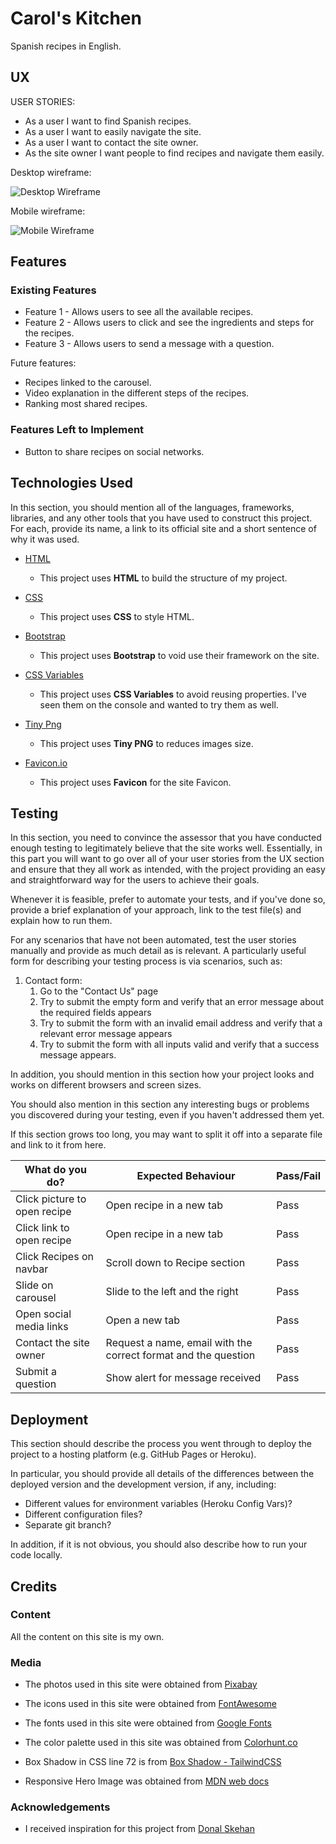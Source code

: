 # Carol's Kitchen

Spanish recipes in English. 
 
## UX
USER STORIES:
- As a user I want to find Spanish recipes. 
- As a user I want to easily navigate the site. 
- As a user I want to contact the site owner.
- As the site owner I want people to find recipes and navigate them easily.

Desktop wireframe:

![Desktop Wireframe](assets/wireframes/desktop.png) 

Mobile wireframe:

![Mobile Wireframe](assets/wireframes/mobile.png) 


## Features
 
### Existing Features
- Feature 1 - Allows users to see all the available recipes.
- Feature 2 - Allows users to click and see the ingredients and steps for the recipes.
- Feature 3 - Allows users to send a message with a question. 


Future features: 
- Recipes linked to the carousel.
- Video explanation in the different steps of the recipes. 
- Ranking most shared recipes. 


### Features Left to Implement
- Button to share recipes on social networks. 

## Technologies Used

In this section, you should mention all of the languages, frameworks, libraries, and any other tools that you have used to construct this project. For each, provide its name, a link to its official site and a short sentence of why it was used.

- [HTML](https://www.w3schools.com/html/html_intro.asp)
    - This project uses **HTML** to build the structure of my project. 

- [CSS](https://www.w3schools.com/css/css_intro.asp)
    - This project uses **CSS** to style HTML.

- [Bootstrap](https://getbootstrap.com/)
    - This project uses **Bootstrap** to void use their framework on the site.

- [CSS Variables](https://developer.mozilla.org/en-US/)
    - This project uses **CSS Variables** to avoid reusing properties. I've seen them on the console and wanted to try them as well. 

- [Tiny Png](https://tinypng.com/)
    - This project uses **Tiny PNG** to reduces images size. 
    
- [Favicon.io](https://favicon.io/)
    - This project uses **Favicon** for the site Favicon.

## Testing

In this section, you need to convince the assessor that you have conducted enough testing to legitimately believe that the site works well. Essentially, in this part you will want to go over all of your user stories from the UX section and ensure that they all work as intended, with the project providing an easy and straightforward way for the users to achieve their goals.

Whenever it is feasible, prefer to automate your tests, and if you've done so, provide a brief explanation of your approach, link to the test file(s) and explain how to run them.

For any scenarios that have not been automated, test the user stories manually and provide as much detail as is relevant. A particularly useful form for describing your testing process is via scenarios, such as:

1. Contact form:
    1. Go to the "Contact Us" page
    2. Try to submit the empty form and verify that an error message about the required fields appears
    3. Try to submit the form with an invalid email address and verify that a relevant error message appears
    4. Try to submit the form with all inputs valid and verify that a success message appears.

In addition, you should mention in this section how your project looks and works on different browsers and screen sizes.

You should also mention in this section any interesting bugs or problems you discovered during your testing, even if you haven't addressed them yet.

If this section grows too long, you may want to split it off into a separate file and link to it from here.


What do you do? | Expected Behaviour | Pass/Fail  |
| ------------- |-------------| -----|
| Click picture to open recipe| Open recipe in a new tab | Pass |
| Click link to open recipe| Open recipe in a new tab | Pass |
| Click Recipes on navbar | Scroll down to Recipe section | Pass |
| Slide on carousel| Slide to the left and the right|   Pass |
| Open social media links | Open a new tab | Pass |
| Contact the site owner | Request a name, email with the correct format and the question | Pass |
| Submit a question | Show alert for message received | Pass |


## Deployment

This section should describe the process you went through to deploy the project to a hosting platform (e.g. GitHub Pages or Heroku).

In particular, you should provide all details of the differences between the deployed version and the development version, if any, including:
- Different values for environment variables (Heroku Config Vars)?
- Different configuration files?
- Separate git branch?

In addition, if it is not obvious, you should also describe how to run your code locally.


## Credits

### Content
All the content on this site is my own.

### Media
- The photos used in this site were obtained from [Pixabay](https://pixabay.com/)
- The icons used in this site were obtained from [FontAwesome](https://fontawesome.com/)
- The fonts used in this site were obtained from [Google Fonts](https://fonts.google.com)
- The color palette used in this site was obtained from [Colorhunt.co](https://colorhunt.co)




- Box Shadow in CSS line 72 is from [Box Shadow - TailwindCSS](https://tailwindcss.com/docs/box-shadow)

- Responsive Hero Image was obtained from [MDN web docs](https://developer.mozilla.org/en-US/docs/Learn/HTML/Multimedia_and_embedding/Responsive_images)

### Acknowledgements

- I received inspiration for this project from [Donal Skehan](https://donalskehan.com/recipes/)